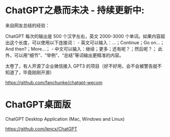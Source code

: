 # ChatGPT之悬而未决 - 持续更新中:

来自网友总结的经验： 

ChatGPT 每次的输出是 500 个汉字左右，英文 2000-3000 个单词。如果内容超出这个长度，可以使用以下连接词： - 英文可以输入：…；Continue；Go on…；And then?；More…； - 中文可以输入：继续；更多；还有呢？；然后呢？； 此外，可以用“细节”、“举例”、“总结”等词输出更精准的内容。



太卷了，有人开源了企业微信接入 GPT3 的项目（好不好用，会不会被警告就不知道了，毕竟刚刚开源） 

https://github.com/fanchunke/chatgpt-wecom



# ChatGPT桌面版

ChatGPT Desktop Application (Mac, Windows and Linux)

https://github.com/lencx/ChatGPT
